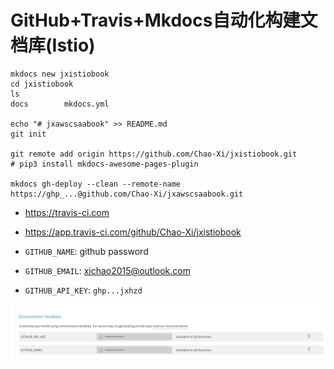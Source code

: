 # **GitHub+Travis+Mkdocs自动化构建文档库(Istio)**

```
mkdocs new jxistiobook
cd jxistiobook
ls
docs		mkdocs.yml

echo "# jxawscsaabook" >> README.md
git init

git remote add origin https://github.com/Chao-Xi/jxistiobook.git
# pip3 install mkdocs-awesome-pages-plugin

mkdocs gh-deploy --clean --remote-name https://ghp_...@github.com/Chao-Xi/jxawscsaabook.git
```


* https://travis-ci.com
* https://app.travis-ci.com/github/Chao-Xi/jxistiobook

* `GITHUB_NAME`: github password
* `GITHUB_EMAIL`: xichao2015@outlook.com
* `GITHUB_API_KEY`: `ghp...jxhzd`

![Alt Image Text](../images/ext1_1.png "body image") 

